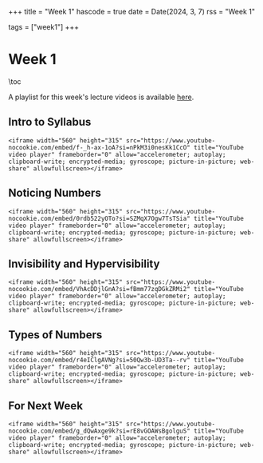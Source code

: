 +++
title = "Week 1"
hascode = true
date = Date(2024, 3, 7)
rss = "Week 1"

tags = ["week1"]
+++


# Week 1

\toc

A playlist for this week's lecture videos is available [here](https://www.youtube.com/playlist?list=PLBl3tyVmUuVgkFU92U9ixMkNDcJ9mixc6).

## Intro to Syllabus

~~~
<iframe width="560" height="315" src="https://www.youtube-nocookie.com/embed/f-_h-ax-1oA?si=nPkM3i0nesKk1CcO" title="YouTube video player" frameborder="0" allow="accelerometer; autoplay; clipboard-write; encrypted-media; gyroscope; picture-in-picture; web-share" allowfullscreen></iframe>
~~~


## Noticing Numbers

~~~
<iframe width="560" height="315" src="https://www.youtube-nocookie.com/embed/0rdb522yOTo?si=SZMqX7Ogw7TsTSia" title="YouTube video player" frameborder="0" allow="accelerometer; autoplay; clipboard-write; encrypted-media; gyroscope; picture-in-picture; web-share" allowfullscreen></iframe>
~~~


## Invisibility and Hypervisibility

~~~
<iframe width="560" height="315" src="https://www.youtube-nocookie.com/embed/VhAcDDjlGnA?si=fBmm77zqDGkZRMi2" title="YouTube video player" frameborder="0" allow="accelerometer; autoplay; clipboard-write; encrypted-media; gyroscope; picture-in-picture; web-share" allowfullscreen></iframe>
~~~


## Types of Numbers

~~~
<iframe width="560" height="315" src="https://www.youtube-nocookie.com/embed/r4eIClgAVNg?si=50Qw3b-UD3Ta--rv" title="YouTube video player" frameborder="0" allow="accelerometer; autoplay; clipboard-write; encrypted-media; gyroscope; picture-in-picture; web-share" allowfullscreen></iframe>
~~~


## For Next Week

~~~
<iframe width="560" height="315" src="https://www.youtube-nocookie.com/embed/g_dQwAxge9k?si=rE8vGOAWsBgolguS" title="YouTube video player" frameborder="0" allow="accelerometer; autoplay; clipboard-write; encrypted-media; gyroscope; picture-in-picture; web-share" allowfullscreen></iframe>
~~~
